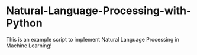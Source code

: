 # Natural-Language-Processing-with-Python
This is an example script to implement Natural Language Processing in Machine Learning! 
